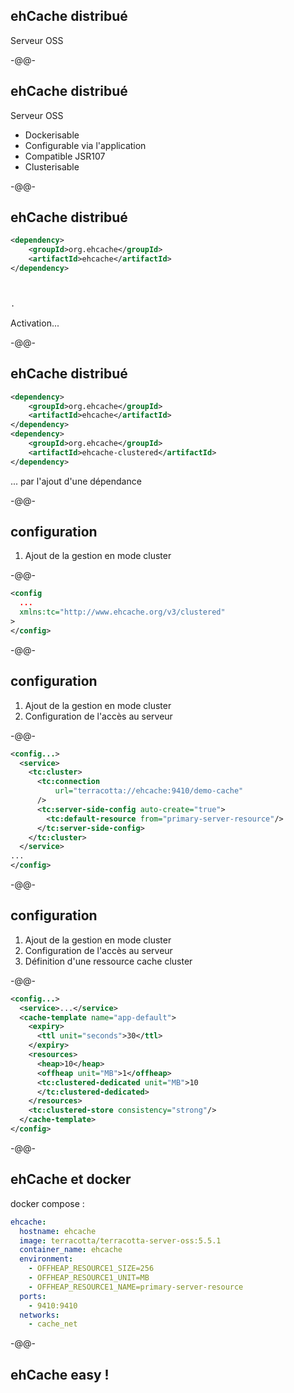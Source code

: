 ## ehCache distribué

Serveur OSS<!-- .element class="fragment" -->

-@@-

## ehCache distribué

Serveur OSS

* Dockerisable
* Configurable via l'application
* Compatible JSR107
* Clusterisable

-@@-

## ehCache distribué

```xml
<dependency>
    <groupId>org.ehcache</groupId>
    <artifactId>ehcache</artifactId>
</dependency>



.
```

Activation...

-@@-

## ehCache distribué

```xml
<dependency>
    <groupId>org.ehcache</groupId>
    <artifactId>ehcache</artifactId>
</dependency>
<dependency>
    <groupId>org.ehcache</groupId>
    <artifactId>ehcache-clustered</artifactId>
</dependency>
```

... par l'ajout d'une dépendance

-@@-

## configuration

1. Ajout de la gestion en mode cluster

-@@-

```xml
<config
  ...
  xmlns:tc="http://www.ehcache.org/v3/clustered"
>
</config>
```

-@@-

## configuration

1. Ajout de la gestion en mode cluster
2. Configuration de l'accès au serveur

-@@-

```xml
<config...>
  <service>
    <tc:cluster>
      <tc:connection
          url="terracotta://ehcache:9410/demo-cache"
      />
      <tc:server-side-config auto-create="true">
        <tc:default-resource from="primary-server-resource"/>
      </tc:server-side-config>
    </tc:cluster>
  </service>
...
</config>
```

-@@-

## configuration

1. Ajout de la gestion en mode cluster
2. Configuration de l'accès au serveur
3. Définition d'une ressource cache cluster

-@@-

```xml
<config...>
  <service>...</service>
  <cache-template name="app-default">
    <expiry>
      <ttl unit="seconds">30</ttl>
    </expiry>
    <resources>
      <heap>10</heap>
      <offheap unit="MB">1</offheap>
      <tc:clustered-dedicated unit="MB">10
      </tc:clustered-dedicated>
    </resources>
    <tc:clustered-store consistency="strong"/>
  </cache-template>
</config>
```

-@@-

## ehCache et docker

docker compose : 

```yaml
ehcache:
  hostname: ehcache
  image: terracotta/terracotta-server-oss:5.5.1
  container_name: ehcache
  environment:
    - OFFHEAP_RESOURCE1_SIZE=256
    - OFFHEAP_RESOURCE1_UNIT=MB
    - OFFHEAP_RESOURCE1_NAME=primary-server-resource
  ports:
    - 9410:9410
  networks:
    - cache_net
```

-@@-

<!-- .slide: data-background="./images/bunny_03.png" data-background-size="20%" data-background-position="right 2.5em bottom 1em" -->

## ehCache easy !<!-- .element style="font-family: 'Sedgwick Ave', cursive; "--> 